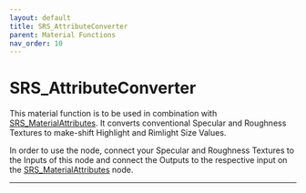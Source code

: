 ```yaml
---
layout: default
title: SRS_AttributeConverter
parent: Material Functions
nav_order: 10
---
```


# SRS_AttributeConverter

This material function is to be used in combination with [SRS_MaterialAttributes](..MaterialFunction/SRS_MaterialAttributes.md). It converts conventional Specular and Roughness Textures to make-shift Highlight and Rimlight Size Values.

In order to use the node, connect your Specular and Roughness Textures to the Inputs of this node and connect the Outputs to the respective input on the [SRS_MaterialAttributes](..MaterialFunction/SRS_MaterialAttributes.md) node.

---
